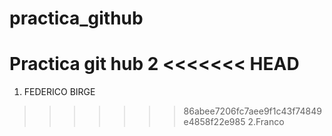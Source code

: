 # practica_github
Practica git hub 2
<<<<<<< HEAD
=======

1. FEDERICO BIRGE
>>>>>>> 86abee7206fc7aee9f1c43f74849e4858f22e985
2.Franco 